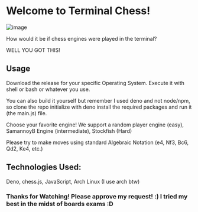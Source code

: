 # Welcome to Terminal Chess!
![image](https://github.com/user-attachments/assets/bc2a0507-250e-492d-82a7-e63ab211cea8)

How would it be if chess engines were played in the terminal?

WELL YOU GOT THIS!
## Usage
Download the release for your specific Operating System.
Execute it with shell or bash or whatever you use.

You can also build it yourself but remember I used deno and not node/npm, so clone the repo initialize with deno install the required packages and run it (the main.js) file.

Choose your favorite engine!
We support a random player engine (easy), SamannoyB Engine (intermediate), Stockfish (Hard)

Please try to make moves using standard Algebraic Notation (e4, Nf3, Bc6, Qd2, Ke4, etc.)

## Technologies Used:
Deno, chess.js, JavaScript, Arch Linux (I use arch btw)

### Thanks for Watching! Please approve my request! :) I tried my best in the midst of boards exams :D
